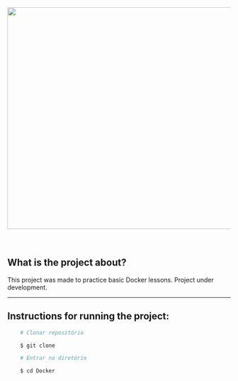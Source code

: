 <div align="center"> 
    <img width="920px" height="500px" align="center"src="https://raw.githubusercontent.com/renatosousafilho/docker-awesome-ptbr/master/docker.png">
</div>

<br>
<br>

## What is the project about?

This project was made to practice basic Docker lessons.
Project under development.

---

## Instructions for running the project:

```bash
    # Clonar repositório

    $ git clone 

    # Entrar no diretório

    $ cd Docker

```

<br>
<br>
<br>
